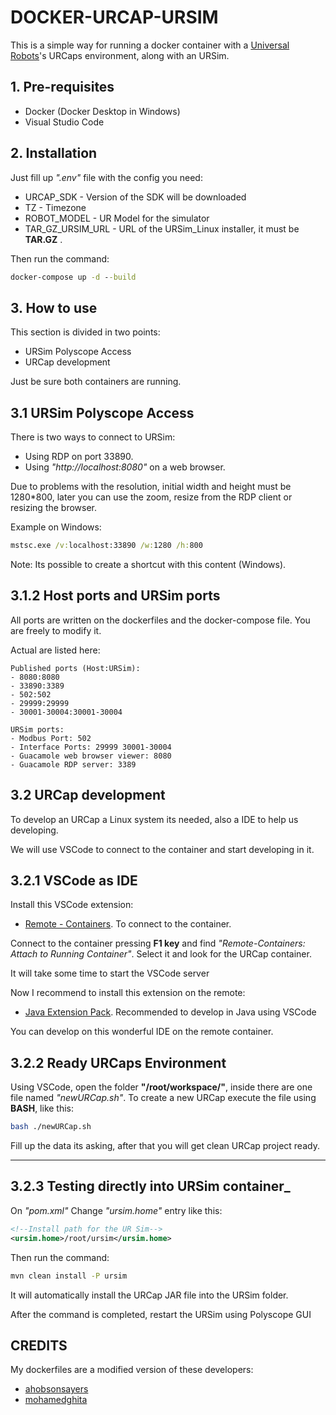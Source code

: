 
# DOCKER-URCAP-URSIM
This is a simple way for running a docker container with a [Universal Robots](https://www.universal-robots.com/)'s URCaps environment, along with an URSim.


## 1. Pre-requisites
- Docker (Docker Desktop in Windows)
- Visual Studio Code


## 2. Installation
Just fill up _".env"_ file with the config you need:
- URCAP_SDK - Version of the SDK will be downloaded
- TZ - Timezone
- ROBOT_MODEL - UR Model for the simulator
- TAR_GZ_URSIM_URL - URL of the URSim_Linux installer, it must be __TAR.GZ__ .

Then run the command:
```cmd
docker-compose up -d --build
```


## 3. How to use
This section is divided in two points:
- URSim Polyscope Access
- URCap development

Just be sure both containers are running.


## 3.1 URSim Polyscope Access
There is two ways to connect to URSim:
- Using RDP on port 33890.
- Using _"http://localhost:8080"_ on a web browser.

Due to problems with the resolution, initial width and height must be 1280*800, later you can use the zoom, resize from the RDP client or resizing the browser. 

Example on Windows:
```cmd
mstsc.exe /v:localhost:33890 /w:1280 /h:800
```

Note: Its possible to create a shortcut with this content (Windows).


## 3.1.2 Host ports and URSim ports 
All ports are written on the dockerfiles and the docker-compose file.
You are freely to modify it. 

Actual are listed here:
```
Published ports (Host:URSim): 
- 8080:8080
- 33890:3389
- 502:502
- 29999:29999
- 30001-30004:30001-30004

URSim ports:
- Modbus Port: 502
- Interface Ports: 29999 30001-30004
- Guacamole web browser viewer: 8080
- Guacamole RDP server: 3389
```


## 3.2 URCap development

To develop an URCap a Linux system its needed, also a IDE to help us developing.

We will use VSCode to connect to the container and start developing in it.


## 3.2.1 VSCode as IDE

Install this VSCode extension:
- [Remote - Containers](https://marketplace.visualstudio.com/items?itemName=ms-vscode-remote.remote-containers). To connect to the container.

Connect to the container pressing __F1 key__ and find _"Remote-Containers: Attach to Running Container"_.
Select it and look for the URCap container. 

It will take some time to start the VSCode server

Now I recommend to install this extension on the remote:
- [Java Extension Pack](https://marketplace.visualstudio.com/items?itemName=vscjava.vscode-java-pack). Recommended to develop in Java using VSCode

You can develop on this wonderful IDE on the remote container.


## 3.2.2 Ready URCaps Environment

Using VSCode, open the folder __"/root/workspace/"__, inside there are one file named _"newURCap.sh"_.
To create a new URCap execute the file using __BASH__, like this:
```bash
bash ./newURCap.sh
```
Fill up the data its asking, after that you will get clean URCap project ready. 

---


## 3.2.3 Testing directly into URSim container_
On _"pom.xml"_ Change _"ursim.home"_ entry like this:
```xml
<!--Install path for the UR Sim-->
<ursim.home>/root/ursim</ursim.home>
```

Then run the command:

```cmd
mvn clean install -P ursim
```

It will automatically install the URCap JAR file into the URSim folder.

After the command is completed, restart the URSim using Polyscope GUI


## CREDITS

My dockerfiles are a modified version of these developers: 
- [ahobsonsayers](https://github.com/ahobsonsayers/DockURSim)
- [mohamedghita](https://github.com/mohamedghita/dockerfiles)
